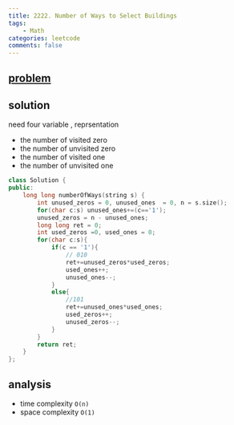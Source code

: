 ```yaml
---
title: 2222. Number of Ways to Select Buildings
tags:  
    - Math
categories: leetcode
comments: false
---
```


## [problem](https://leetcode.com/problems/number-of-ways-to-select-buildings/)

## solution
need four variable , reprsentation 
- the number of visited zero
- the number of unvisited zero
- the number of visited one
- the number of unvisited one

```c++
class Solution {
public:
    long long numberOfWays(string s) {
        int unused_zeros = 0, unused_ones  = 0, n = s.size();
        for(char c:s) unused_ones+=(c=='1');
        unused_zeros = n - unused_ones;
        long long ret = 0;
        int used_zeros =0, used_ones = 0;
        for(char c:s){
            if(c == '1'){
                // 010
                ret+=unused_zeros*used_zeros;
                used_ones++;
                unused_ones--;  
            }
            else{
                //101
                ret+=unused_ones*used_ones;
                used_zeros++;
                unused_zeros--;                   
            }
        }
        return ret;
    }
};
```
## analysis
- time complexity `O(n)`
- space complexity `O(1)`